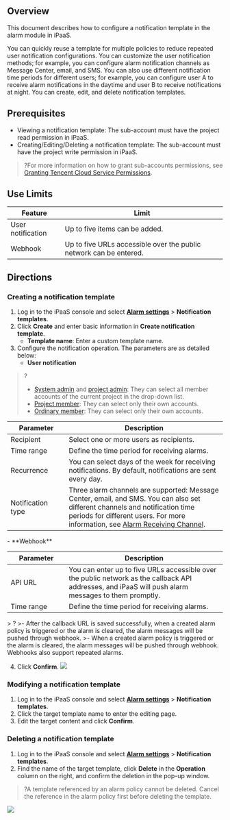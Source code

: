 ## Overview

This document describes how to configure a notification template in the alarm module in iPaaS.

You can quickly reuse a template for multiple policies to reduce repeated user notification configurations. You can customize the user notification methods; for example, you can configure alarm notification channels as Message Center, email, and SMS. You can also use different notification time periods for different users; for example, you can configure user A to receive alarm notifications in the daytime and user B to receive notifications at night.
You can create, edit, and delete notification templates.

## Prerequisites

- Viewing a notification template: The sub-account must have the project read permission in iPaaS.
- Creating/Editing/Deleting a notification template: The sub-account must have the project write permission in iPaaS.

> ?For more information on how to grant sub-accounts permissions, see [Granting Tencent Cloud Service Permissions](https://intl.cloud.tencent.com/document/product/248/36744).

## Use Limits

| Feature | Limit |
| -------- | --------------------------- |
| User notification | Up to five items can be added. |
| Webhook | Up to five URLs accessible over the public network can be entered. |

## Directions

[](id:new)
### Creating a notification template

1. Log in to the iPaaS console and select [**Alarm settings**](https://ipaas.cloud.tencent.com/alarm) > **Notification templates**.
2. Click **Create** and enter basic information in **Create notification template**.
   - **Template name**: Enter a custom template name.
3. Configure the notification operation. The parameters are as detailed below:
	- **User notification**
> ?
> - [System admin](https://www.tencentcloud.com/document/product/1165/51574#.E8.85.BE.E8.AE.AF.E4.BA.91.E6.95.B0.E6.8D.AE.E8.BF.9E.E6.8E.A5.E5.99.A8.E8.A7.92.E8.89.B2) and [project admin](https://www.tencentcloud.com/document/product/1165/51574#.E8.85.BE.E8.AE.AF.E4.BA.91.E6.95.B0.E6.8D.AE.E8.BF.9E.E6.8E.A5.E5.99.A8.E8.A7.92.E8.89.B2): They can select all member accounts of the current project in the drop-down list.
> - [Project member](https://www.tencentcloud.com/document/product/1165/51574#.E8.85.BE.E8.AE.AF.E4.BA.91.E6.95.B0.E6.8D.AE.E8.BF.9E.E6.8E.A5.E5.99.A8.E8.A7.92.E8.89.B2): They can select only their own accounts.
> - [Ordinary member](https://www.tencentcloud.com/document/product/1165/51574#.E8.85.BE.E8.AE.AF.E4.BA.91.E6.95.B0.E6.8D.AE.E8.BF.9E.E6.8E.A5.E5.99.A8.E8.A7.92.E8.89.B2): They can select only their own accounts.
<table>
<thead>
<tr>
<th width="120px">Parameter</th>
<th>Description</th>
</tr>
</thead>
<tbody><tr>
<td>Recipient</td>
<td>Select one or more users as recipients.</td>
</tr>
<tr>
<td>Time range</td>
<td>Define the time period for receiving alarms.</td>
</tr>
<tr>
<td>Recurrence</td>
<td>You can select days of the week for receiving notifications. By default, notifications are sent every day.</td>
</tr>
<tr>
<td>Notification type</td>
<td>Three alarm channels are supported: Message Center, email, and SMS. You can also set different channels and notification time periods for different users. For more information, see <a href="https://www.tencentcloud.com/document/product/1165/51643">Alarm Receiving Channel</a>.</td>
</tr>
</tbody></table>
	- **Webhook**
 <table>
<thead>
<tr>
<th width="120px">Parameter</th>
<th>Description</th>
</tr>
</thead>
<tbody><tr>
<td><nobr>API URL</nobr></td>
<td>You can enter up to five URLs accessible over the public network as the callback API addresses, and iPaaS will push alarm messages to them promptly.
</tr>
<tr>
<td>Time range</td>
<td>Define the time period for receiving alarms.</td>
</tr>
</tbody></table>
> ? 
>- After the callback URL is saved successfully, when a created alarm policy is triggered or the alarm is cleared, the alarm messages will be pushed through webhook.
>- When a created alarm policy is triggered or the alarm is cleared, the alarm messages will be pushed through webhook. Webhooks also support repeated alarms.

>
4. Click **Confirm**.
   ![](https://qcloudimg.tencent-cloud.cn/raw/15ec0b30d31d97a4b1184eb9b0539a99.png)


### Modifying a notification template

1. Log in to the iPaaS console and select [**Alarm settings**](https://ipaas.cloud.tencent.com/alarm) > **Notification templates**.
2. Click the target template name to enter the editing page.
3. Edit the target content and click **Confirm**.


### Deleting a notification template

1. Log in to the iPaaS console and select [**Alarm settings**](https://ipaas.cloud.tencent.com/alarm) > **Notification templates**.
2. Find the name of the target template, click **Delete** in the **Operation** column on the right, and confirm the deletion in the pop-up window.
> ?A template referenced by an alarm policy cannot be deleted. Cancel the reference in the alarm policy first before deleting the template.
>
![](https://qcloudimg.tencent-cloud.cn/raw/cd551e86184415fbf6fed1b2f2c8d099.png)
